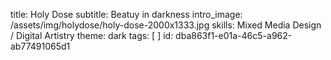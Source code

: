 title: Holy Dose
subtitle: Beatuy in darkness
intro_image: /assets/img/holydose/holy-dose-2000x1333.jpg
skills: Mixed Media Design / Digital Artistry
theme: dark
tags: [ ]
id: dba863f1-e01a-46c5-a962-ab77491065d1
